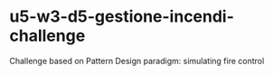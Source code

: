 # u5-w3-d5-gestione-incendi-challenge
 Challenge based on Pattern Design paradigm: simulating fire control
